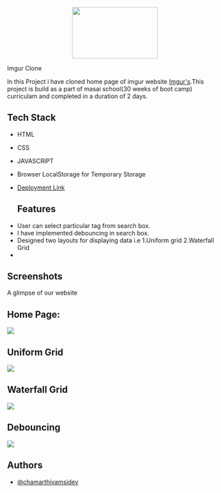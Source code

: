 
<div align="center"><img height="120px" width="200px" src="https://cdn.vox-cdn.com/thumbor/EXR5F8JZjenADLNg1ul6JbAeqV4=/0x0:969x646/1200x800/filters:focal(0x0:969x646)/cdn.vox-cdn.com/uploads/chorus_image/image/46063600/imgur.0.0.png"></div>

Imgur Clone 

In this Project i have cloned home page of imgur website [Imgur's](https://imgur.com/).This project is build as a part of masai school(30 weeks of boot camp) curriculam and completed in a duration of 2 days.


## Tech Stack
<!-- <hr> -->
- HTML 
- CSS
- JAVASCRIPT
- Browser LocalStorage for Temporary Storage

- [Deployment Link](https://chamarthivamsidev.github.io/imgur-clone/)

  ## Features 
<!-- --- -->
- User can select particular tag  from search box.
- I have implemented debouncing in search box.
- Designed two layouts for displaying data i.e 1.Uniform grid 2.Waterfall Grid
-
## Screenshots
A glimpse of our website

<h2>Home Page:</h2>
<img src="images/readme/landing_page.png">

<h2>Uniform Grid</h2>
<img src="images/readme/signin.png">

<h2>Waterfall Grid</h2>
<img src="images/readme/signup.png">

<h2>Debouncing</h2>
<img src="images/readme/product_page.png">

## Authors
- [@chamarthivamsidev](https://github.com/chamarthivamsidev)
